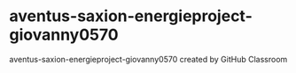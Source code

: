 # aventus-saxion-energieproject-giovanny0570
aventus-saxion-energieproject-giovanny0570 created by GitHub Classroom
